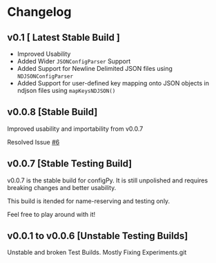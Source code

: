 # Changelog

## v0.1 [ Latest Stable Build ]

- Improved Usability 
- Added Wider `JSONConfigParser` Support
- Added Support for Newline Delimited JSON files using `NDJSONConfigParser`
- Added Support for user-defined key mapping onto JSON objects in ndjson files using `mapKeysNDJSON()`

## v0.0.8 [Stable Build]

Improved usability and importability from v0.0.7

Resolved Issue [#6](https://github.com/TanmoySG/configPy/issues/6)

## v0.0.7 [Stable Testing Build]

v0.0.7 is the stable build for configPy. It is still unpolished and requires breaking changes and better usability. 

This build is itended for name-reserving and testing only.

Feel free to play around with it!

## v0.0.1 to v0.0.6 [Unstable Testing Builds]

Unstable and broken Test Builds. Mostly Fixing Experiments.git